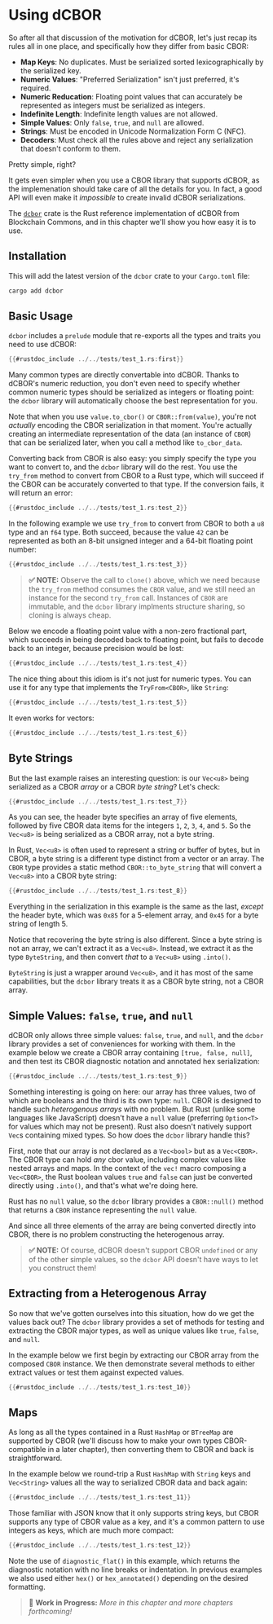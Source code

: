 # Using dCBOR

So after all that discussion of the motivation for dCBOR, let's just recap its rules all in one place, and specifically how they differ from basic CBOR:

- **Map Keys**: No duplicates. Must be serialized sorted lexicographically by the serialized key.
- **Numeric Values**: "Preferred Serialization" isn't just preferred, it's required.
- **Numeric Reducation**: Floating point values that can accurately be represented as integers must be serialized as integers.
- **Indefinite Length**: Indefinite length values are not allowed.
- **Simple Values**: Only `false`, `true`, and `null` are allowed.
- **Strings**: Must be encoded in Unicode Normalization Form C (NFC).
- **Decoders**: Must check all the rules above and reject any serialization that doesn't conform to them.

Pretty simple, right?

It gets even simpler when you use a CBOR library that supports dCBOR, as the implemenation should take care of all the details for you. In fact, a good API will even make it _impossible_ to create invalid dCBOR serializations.

The [`dcbor`](https://crates.io/crates/dcbor) crate is the Rust reference implementation of dCBOR from Blockchain Commons, and in this chapter we'll show you how easy it is to use.

## Installation

This will add the latest version of the `dcbor` crate to your `Cargo.toml` file:

```bash
cargo add dcbor
```

## Basic Usage

`dcbor` includes a `prelude` module that re-exports all the types and traits you need to use dCBOR:

```rust
{{#rustdoc_include ../../tests/test_1.rs:first}}
```

Many common types are directly convertable into dCBOR. Thanks to dCBOR's numeric reduction, you don't even need to specify whether common numeric types should be serialized as integers or floating point: the `dcbor` library will automatically choose the best representation for you.

Note that when you use `value.to_cbor()` or `CBOR::from(value)`, you're not _actually_ encoding the CBOR serialization in that moment. You're actually creating an intermediate representation of the data (an instance of `CBOR`) that can be serialized later, when you call a method like `to_cbor_data`.

Converting back from CBOR is also easy: you simply specify the type you want to convert to, and the `dcbor` library will do the rest. You use the `try_from` method to convert from CBOR to a Rust type, which will succeed if the CBOR can be accurately converted to that type. If the conversion fails, it will return an error:

```rust
{{#rustdoc_include ../../tests/test_1.rs:test_2}}
```

In the following example we use `try_from` to convert from CBOR to both a `u8` type and an `f64` type. Both succeed, because the value `42` can be represented as both an 8-bit unsigned integer and a 64-bit floating point number:

```rust
{{#rustdoc_include ../../tests/test_1.rs:test_3}}
```

> **✅ NOTE:** Observe the call to `clone()` above, which we need because the `try_from` method consumes the `CBOR` value, and we still need an instance for the second `try_from` call. Instances of `CBOR` are immutable, and the `dcbor` library implments structure sharing, so cloning is always cheap.

Below we encode a floating point value with a non-zero fractional part, which succeeds in being decoded back to floating point, but fails to decode back to an integer, because precision would be lost:

```rust
{{#rustdoc_include ../../tests/test_1.rs:test_4}}
```

The nice thing about this idiom is it's not just for numeric types. You can use it for any type that implements the `TryFrom<CBOR>`, like `String`:

```rust
{{#rustdoc_include ../../tests/test_1.rs:test_5}}
```

It even works for vectors:

```rust
{{#rustdoc_include ../../tests/test_1.rs:test_6}}
```

## Byte Strings

But the last example raises an interesting question: is our `Vec<u8>` being serialized as a CBOR _array_ or a CBOR _byte string_? Let's check:

```rust
{{#rustdoc_include ../../tests/test_1.rs:test_7}}
```

As you can see, the header byte specifies an array of five elements, followed by five CBOR data items for the integers `1`, `2`, `3`, `4`, and `5`. So the `Vec<u8>` is being serialized as a CBOR array, not a byte string.

In Rust, `Vec<u8>` is often used to represent a string or buffer of bytes, but in CBOR, a byte string is a different type distinct from a vector or an array. The `CBOR` type provides a static method `CBOR::to_byte_string` that will convert a `Vec<u8>` into a CBOR byte string:

```rust
{{#rustdoc_include ../../tests/test_1.rs:test_8}}
```

Everything in the serialization in this example is the same as the last, _except_ the header byte, which was `0x85` for a 5-element array, and `0x45` for a byte string of length 5.

Notice that recovering the byte string is also different. Since a byte string is not an array, we can't extract it as a `Vec<u8>`. Instead, we extract it as the type `ByteString`, and then convert _that_ to a `Vec<u8>` using `.into()`.

`ByteString` is just a wrapper around `Vec<u8>`, and it has most of the same capabilities, but the `dcbor` library treats it as a CBOR byte string, not a CBOR array.

## Simple Values: `false`, `true`, and `null`

dCBOR only allows three simple values: `false`, `true`, and `null`, and the `dcbor` library provides a set of conveniences for working with them. In the example below we create a CBOR array containing `[true, false, null]`, and then test its CBOR diagnostic notation and annotated hex serialization:

```rust
{{#rustdoc_include ../../tests/test_1.rs:test_9}}
```

Something interesting is going on here: our array has three values, two of which are booleans and the third is its own type: `null`. CBOR is designed to handle such _heterogenous arrays_ with no problem. But Rust (unlike some languages like JavaScript) doesn't have a `null` value (preferring `Option<T>` for values which may not be present). Rust also doesn't natively support `Vec`s containing mixed types. So how does the `dcbor` library handle this?

First, note that our array is not declared as a `Vec<bool>` but as a `Vec<CBOR>`. The CBOR type can hold *any* cbor value, including complex values like nested arrays and maps. In the context of the `vec!` macro composing a `Vec<CBOR>`, the Rust boolean values `true` and `false` can just be converted directly using `.into()`, and that's what we're doing here.

Rust has no `null` value, so the `dcbor` library provides a `CBOR::null()` method that returns a `CBOR` instance representing the `null` value.

And since all three elements of the array are being converted directly into CBOR, there is no problem constructing the heterogenous array.

> **✅ NOTE:** Of course, dCBOR doesn't support CBOR `undefined` or any of the other simple values, so the `dcbor` API doesn't have ways to let you construct them!

## Extracting from a Heterogenous Array

So now that we've gotten ourselves into this situation, how do we get the values back out? The `dcbor` library provides a set of methods for testing and extracting the CBOR major types, as well as unique values like `true`, `false`, and `null`.

In the example below we first begin by extracting our CBOR array from the composed `CBOR` instance. We then demonstrate several methods to either extract values or test them against expected values.

```rust
{{#rustdoc_include ../../tests/test_1.rs:test_10}}
```

## Maps

As long as all the types contained in a Rust `HashMap` or `BTreeMap` are supported by CBOR (we'll discuss how to make your own types CBOR-compatible in a later chapter), then converting them to CBOR and back is straightforward.

In the example below we round-trip a Rust `HashMap` with `String` keys and `Vec<String>` values all the way to serialized CBOR data and back again:

```rust
{{#rustdoc_include ../../tests/test_1.rs:test_11}}
```

Those familiar with JSON know that it only supports string keys, but CBOR supports any type of CBOR value as a key, and it's a common pattern to use integers as keys, which are much more compact:

```rust
{{#rustdoc_include ../../tests/test_1.rs:test_12}}
```

Note the use of `diagnostic_flat()` in this example, which returns the diagnostic notation with no line breaks or indentation. In previous examples we also used either `hex()` or `hex_annotated()` depending on the desired formatting.

> 🚧 **Work in Progress:** _More in this chapter and more chapters forthcoming!_
